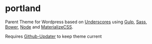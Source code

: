 # portland
Parent Theme for Wordpress based on [Underscores](http://www.underscores.me) using [Gulp](http://www.gulpjs.com), [Sass](http://www.sass-lang.com), [Bower](http://www.bower.io), [Node](http://www.nodejs.com) and [MaterializeCSS](http://www.materializecss.com).

Requires [Github-Updater](https://github.com/afragen/github-updater) to keep theme current
